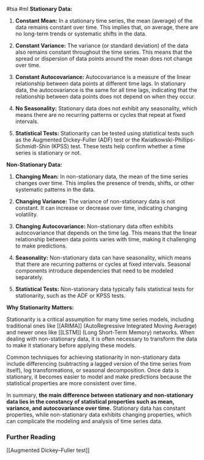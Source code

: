 
#tsa #ml 
**Stationary Data:**

1. **Constant Mean:** In a stationary time series, the mean (average) of the data remains constant over time. This implies that, on average, there are no long-term trends or systematic shifts in the data.
    
2. **Constant Variance:** The variance (or standard deviation) of the data also remains constant throughout the time series. This means that the spread or dispersion of data points around the mean does not change over time.
    
3. **Constant Autocovariance:** Autocovariance is a measure of the linear relationship between data points at different time lags. In stationary data, the autocovariance is the same for all time lags, indicating that the relationship between data points does not depend on when they occur.
    
4. **No Seasonality:** Stationary data does not exhibit any seasonality, which means there are no recurring patterns or cycles that repeat at fixed intervals.
    
5. **Statistical Tests:** Stationarity can be tested using statistical tests such as the Augmented Dickey-Fuller (ADF) test or the Kwiatkowski-Phillips-Schmidt-Shin (KPSS) test. These tests help confirm whether a time series is stationary or not.
    

**Non-Stationary Data:**

1. **Changing Mean:** In non-stationary data, the mean of the time series changes over time. This implies the presence of trends, shifts, or other systematic patterns in the data.
    
2. **Changing Variance:** The variance of non-stationary data is not constant. It can increase or decrease over time, indicating changing volatility.
    
3. **Changing Autocovariance:** Non-stationary data often exhibits autocovariance that depends on the time lag. This means that the linear relationship between data points varies with time, making it challenging to make predictions.
    
4. **Seasonality:** Non-stationary data can have seasonality, which means that there are recurring patterns or cycles at fixed intervals. Seasonal components introduce dependencies that need to be modeled separately.
    
5. **Statistical Tests:** Non-stationary data typically fails statistical tests for stationarity, such as the ADF or KPSS tests.
    

**Why Stationarity Matters:**

Stationarity is a critical assumption for many time series models, including traditional ones like [[ARIMA]] (AutoRegressive Integrated Moving Average) and newer ones like [[LSTM]] (Long Short-Term Memory) networks. When dealing with non-stationary data, it is often necessary to transform the data to make it stationary before applying these models.

Common techniques for achieving stationarity in non-stationary data include differencing (subtracting a lagged version of the time series from itself), log transformations, or seasonal decomposition. Once data is stationary, it becomes easier to model and make predictions because the statistical properties are more consistent over time.

In summary, **the main difference between stationary and non-stationary data lies in the constancy of statistical properties such as mean, variance, and autocovariance over time.** Stationary data has constant properties, while non-stationary data exhibits changing properties, which can complicate the modeling and analysis of time series data.

### Further Reading

[[Augmented Dickey–Fuller test]]
